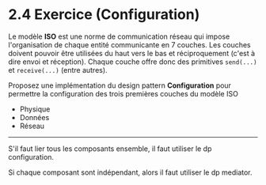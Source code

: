# 2.4 Exercice (Configuration)

Le modèle **ISO** est une norme de communication réseau qui impose l'organisation de chaque entité communicante en 7 couches. Les couches doivent pouvoir être utilisées du haut vers le bas et réciproquement (c'est à dire envoi et réception). Chaque couche offre donc des primitives `send(...)` et `receive(...)` (entre autres).

Proposez une implémentation du design pattern **Configuration** pour permettre la configuration des trois premières couches du modèle ISO

- Physique
- Données
- Réseau

--------------

S'il faut lier tous les composants ensemble, il faut utiliser le dp configuration.

Si chaque composant sont indépendant, alors il faut utiliser le dp mediator.
